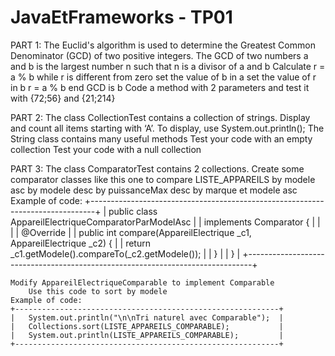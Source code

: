 JavaEtFrameworks - TP01
=======================

PART 1:
	The Euclid's algorithm is used to determine the Greatest Common Denominator (GCD) of two positive integers. 
	The GCD of two numbers a and b is the largest number n such that n is a divisor of a and b
	Calculate r = a % b
	while r is different from zero
	    set the value of b in a
	    set the value of r in b
	    r = a % b
	end
	GCD is b
    Code a method with 2 parameters and test it with {72;56} and {21;214}

PART 2:
	The class CollectionTest contains a collection of strings.
	Display and count all items starting with ‘A’.
	To display, use System.out.println();
	The String class contains many useful methods
	Test your code with an empty collection
	Test your code with a null collection 

PART 3: 
	The class ComparatorTest contains 2 collections.
	Create some comparator classes like this one to compare LISTE_APPAREILS 
		by modele asc
		by modele desc
		by puissanceMax desc
		by marque et modele asc
	Example of code:
	+-------------------------------------------------------------------------------+
	|	public class AppareilElectriqueComparatorParModelAsc 						|
	| 		implements Comparator<AppareilElectrique> {								|
	|																				|
	|		@Override																|
	|		public int compare(AppareilElectrique _c1, AppareilElectrique _c2) {	|
	|			return _c1.getModele().compareTo(_c2.getModele());					|
	|		}																		|
	|	}																			|
	+-------------------------------------------------------------------------------+

	Modify AppareilElectriqueComparable to implement Comparable
		Use this code to sort by modele
	Example of code:
	+-----------------------------------------------------------+
	|	System.out.println("\n\nTri naturel avec Comparable");	|
	|	Collections.sort(LISTE_APPAREILS_COMPARABLE);			|
	|	System.out.println(LISTE_APPAREILS_COMPARABLE);			|
	+-----------------------------------------------------------+